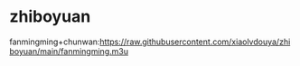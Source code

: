 # zhiboyuan
fanmingming+chunwan:https://raw.githubusercontent.com/xiaolvdouya/zhiboyuan/main/fanmingming.m3u
